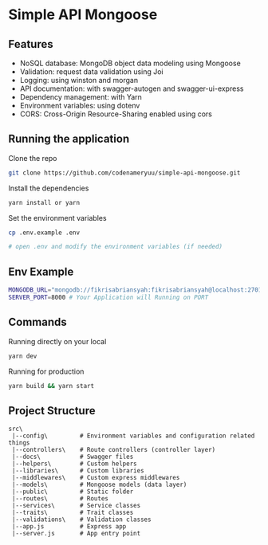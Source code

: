 # Simple API Mongoose

## Features

- NoSQL database: MongoDB object data modeling using Mongoose
- Validation: request data validation using Joi
- Logging: using winston and morgan
- API documentation: with swagger-autogen and swagger-ui-express
- Dependency management: with Yarn
- Environment variables: using dotenv
- CORS: Cross-Origin Resource-Sharing enabled using cors

## Running the application

Clone the repo

```bash
git clone https://github.com/codenameryuu/simple-api-mongoose.git
```

Install the dependencies

```bash
yarn install or yarn
```

Set the environment variables

```bash
cp .env.example .env

# open .env and modify the environment variables (if needed)
```

## Env Example

```bash
MONGODB_URL="mongodb://fikrisabriansyah:fikrisabriansyah@localhost:27017/simple_api_mongoose?authSource=admin" #Your MONGODB URL
SERVER_PORT=8000 # Your Application will Running on PORT
```

## Commands

Running directly on your local

```bash
yarn dev
```

Running for production

```bash
yarn build && yarn start
```

## Project Structure

```
src\
 |--config\         # Environment variables and configuration related things
 |--controllers\    # Route controllers (controller layer)
 |--docs\           # Swagger files
 |--helpers\        # Custom helpers
 |--libraries\      # Custom libraries
 |--middlewares\    # Custom express middlewares
 |--models\         # Mongoose models (data layer)
 |--public\         # Static folder
 |--routes\         # Routes
 |--services\       # Service classes
 |--traits\         # Trait classes
 |--validations\    # Validation classes
 |--app.js          # Express app
 |--server.js       # App entry point
```
